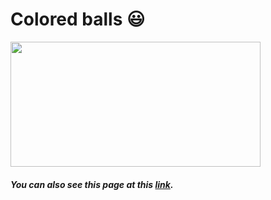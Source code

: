 # Colored balls 😃

<img src="https://user-images.githubusercontent.com/58802893/231993802-58cae819-e7df-499c-a2a3-ff0614966636.gif" width="400" height="200" />

##### You can also see this page at this [link](https://codesandbox.io/s/colored-balls-forked-lcl1ve?file=/index.html).



